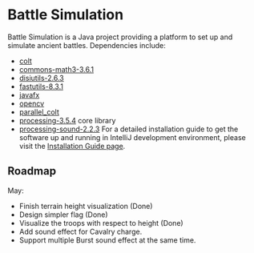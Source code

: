 # Battle Simulation

Battle Simulation is a Java project providing a platform to set up and simulate ancient battles. Dependencies include:
* [colt](https://dst.lbl.gov/ACSSoftware/colt/)
* [commons-math3-3.6.1](https://mvnrepository.com/artifact/org.apache.commons/commons-math3/3.6.1)
* [disiutils-2.6.3](http://fastutil.di.unimi.it/)
* [fastutils-8.3.1](http://search.maven.org/#search%7Cga%7C1%7Cg%3A%22it.unimi.dsi%22)
* [javafx](https://openjfx.io/)
* [opencv](https://opencv.org/releases/)
* [parallel_colt](https://sites.google.com/site/piotrwendykier/software/parallelcolt)
* [processing-3.5.4](https://processing.org/) core library
* [processing-sound-2.2.3](https://github.com/processing/processing-sound/releases/tag/v2.2.3)
For a detailed installation guide to get the software up and running in IntelliJ development environment, please visit
the [Installation Guide page](docs/InstallationGuide.md).

## Roadmap

May: 

* Finish terrain height visualization (Done)
* Design simpler flag (Done)
* Visualize the troops with respect to height (Done)
* Add sound effect for Cavalry charge.
* Support multiple Burst sound effect at the same time.